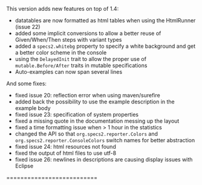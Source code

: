 This version adds new features on top of 1.4:

 * datatables are now formatted as html tables when using the HtmlRunner (issue 22)
 * added some implicit conversions to allow a better reuse of Given/When/Then steps with variant types
 * added a `specs2.whitebg` property to specify a white background and get a better color scheme in the console
 * using the `DelayedInit` trait to allow the proper use of `mutable.Before/After` traits in mutable specifications
 * Auto-examples can now span several lines
  
And some fixes:

 * fixed issue 20: reflection error when using maven/surefire
 * added back the possibility to use the example description in the example body
 * fixed issue 23: specification of system properties
 * fixed a missing quote in the documentation messing up the layout
 * fixed a time formatting issue when > 1 hour in the statistics
 * changed the API so that `org.specs2.reporter.Colors` and `org.specs2.reporter.ConsoleColors` switch names for better abstraction
 * fixed issue 24: html resources not found
 * fixed the output of html files to use utf-8
 * fixed issue 26: newlines in descriptions are causing display issues with Eclipse
 
 
 ==========================